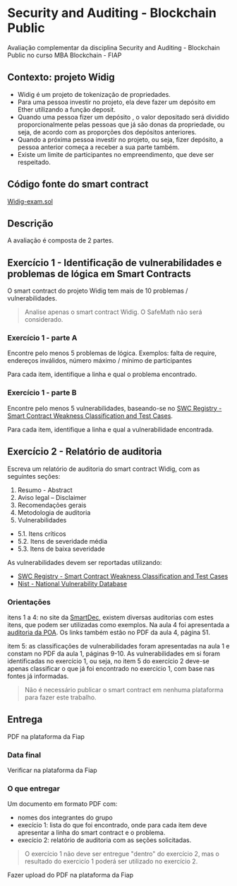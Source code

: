 # Security and Auditing - Blockchain Public
Avaliação complementar da disciplina Security and Auditing - Blockchain Public no curso MBA Blockchain - FIAP

## Contexto: projeto Widig

- Widig é um projeto de tokenização de propriedades. 
- Para uma pessoa investir no projeto, ela deve fazer um depósito em Ether utilizando a função deposit.
- Quando uma pessoa fizer um depósito , o valor depositado será dividido proporcionalmente pelas pessoas que já são donas da propriedade, ou seja, de acordo com as proporções dos depósitos anteriores. 
- Quando a próxima pessoa investir no projeto, ou seja, fizer depósito, a pessoa anterior começa a receber a sua parte também.
- Existe um limite de participantes no empreendimento, que deve ser respeitado.

## Código fonte do smart contract
[Widig-exam.sol](Widig-exam.sol)

## Descrição
A avaliação é composta de 2 partes.

## Exercício 1 - Identificação de vulnerabilidades e problemas de lógica em Smart Contracts

O smart contract do projeto Widig tem mais de 10 problemas / vulnerabilidades.

> Analise apenas o smart contract Widig. O SafeMath não será considerado.

### Exercício 1 - parte A

Encontre pelo menos 5 problemas de lógica. Exemplos: falta de require, endereços inválidos, número máximo / mínimo de participantes

Para cada item, identifique a linha e qual o problema encontrado.

### Exercício 1 - parte B

Encontre pelo menos 5 vulnerabilidades, baseando-se no [SWC Registry - Smart Contract Weakness Classification and Test Cases](https://swcregistry.io/).

Para cada item, identifique a linha e qual a vulnerabilidade encontrada.

## Exercício 2 - Relatório de auditoria

Escreva um relatório de auditoria do smart contract Widig, com as seguintes seções:

1. Resumo - Abstract
2. Aviso legal – Disclaimer
3. Recomendações gerais
4. Metodologia de auditoria
5. Vulnerabilidades
  - 5.1. Itens críticos
  - 5.2. Itens de severidade média
  - 5.3. Itens de baixa severidade 

As vulnerabilidades devem ser reportadas utilizando:
-  [SWC Registry - Smart Contract Weakness Classification and Test Cases](https://swcregistry.io/)
-  [Nist - National Vulnerability Database](https://nvd.nist.gov/vuln/search/results?form_type=Basic&results_type=overview&query=Ethereum&search_type=all)

### Orientações
itens 1 a 4: no site da [SmartDec](https://blog.smartdec.net/smart-contracts-security-audits/home), existem diversas auditorias com estes itens, que podem ser utilizadas como exemplos. Na aula 4 foi apresentada a [auditoria da POA](https://github.com/smartdec/audits/blob/master/POA%20Network%20-%20TokenBridge.pdf). Os links também estão no PDF da aula 4, página 51. 

item 5: as classificações de vulnerabilidades foram apresentadas na aula 1 e constam no PDF da aula 1, páginas 9-10.
As vulnerabilidades em si foram identificadas no exercício 1, ou seja, no item 5 do exercício 2 deve-se apenas classificar o que já foi encontrado no exercício 1, com base nas fontes já informadas.

> Não é necessário publicar o smart contract em nenhuma plataforma para fazer este trabalho.

## Entrega
PDF na plataforma da Fiap

### Data final
Verificar na plataforma da Fiap

### O que entregar

Um documento em formato PDF com:

- nomes dos integrantes do grupo
- execício 1: lista do que foi encontrado, onde para cada item deve apresentar a linha do smart contract e o problema.
- execício 2: relatório de auditoria com as seções solicitadas. 

> O exercício 1 não deve ser entregue "dentro" do exercício 2, mas o resultado do exercicío 1 poderá ser utilizado no exercício 2.

Fazer upload do PDF na plataforma da Fiap
